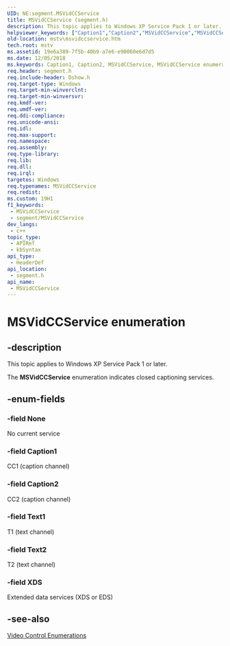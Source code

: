 ```yaml
---
UID: NE:segment.MSVidCCService
title: MSVidCCService (segment.h)
description: This topic applies to Windows XP Service Pack 1 or later.
helpviewer_keywords: ["Caption1","Caption2","MSVidCCService","MSVidCCService enumeration [Microsoft TV Technologies]","MSVidCCServiceEnumeration","None","Text1","Text2","XDS","mstv.msvidccservice","segment/Caption1","segment/Caption2","segment/MSVidCCService","segment/None","segment/Text1","segment/Text2","segment/XDS"]
old-location: mstv\msvidccservice.htm
tech.root: mstv
ms.assetid: 19e6a389-7f5b-40b9-a7e6-e90060e6d7d5
ms.date: 12/05/2018
ms.keywords: Caption1, Caption2, MSVidCCService, MSVidCCService enumeration [Microsoft TV Technologies], MSVidCCServiceEnumeration, None, Text1, Text2, XDS, mstv.msvidccservice, segment/Caption1, segment/Caption2, segment/MSVidCCService, segment/None, segment/Text1, segment/Text2, segment/XDS
req.header: segment.h
req.include-header: Dshow.h
req.target-type: Windows
req.target-min-winverclnt: 
req.target-min-winversvr: 
req.kmdf-ver: 
req.umdf-ver: 
req.ddi-compliance: 
req.unicode-ansi: 
req.idl: 
req.max-support: 
req.namespace: 
req.assembly: 
req.type-library: 
req.lib: 
req.dll: 
req.irql: 
targetos: Windows
req.typenames: MSVidCCService
req.redist: 
ms.custom: 19H1
f1_keywords:
 - MSVidCCService
 - segment/MSVidCCService
dev_langs:
 - c++
topic_type:
 - APIRef
 - kbSyntax
api_type:
 - HeaderDef
api_location:
 - segment.h
api_name:
 - MSVidCCService
---
```


# MSVidCCService enumeration


## -description

This topic applies to Windows XP Service Pack 1 or later.
        



The <b>MSVidCCService</b> enumeration indicates closed captioning services.

## -enum-fields

### -field None

No current service

### -field Caption1

CC1 (caption channel)

### -field Caption2

CC2 (caption channel)

### -field Text1

T1 (text channel)

### -field Text2

T2 (text channel)

### -field XDS

Extended data services (XDS or EDS)

## -see-also

<a href="/previous-versions/windows/desktop/mstv/video-control-enumerations">Video Control Enumerations</a>